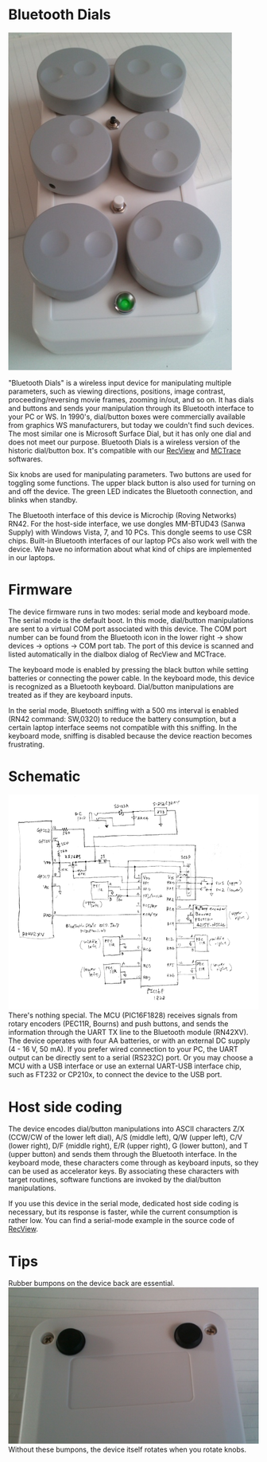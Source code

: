 # Bluetooth Dials

<IMG alt=overall src="pics/overall.png"><BR>

"Bluetooth Dials" is a wireless input device for manipulating multiple parameters, such as viewing directions, positions, image contrast, proceeding/reversing movie frames, zooming in/out, and so on. It has dials and buttons and sends your manipulation through its Bluetooth interface to your PC or WS. In 1990's, dial/button boxes were commercially available from graphics WS manufacturers, but today we couldn't find such devices. The most similar one is Microsoft Surface Dial, but it has only one dial and does not meet our purpose. Bluetooth Dials is a wireless version of the historic dial/button box. It's compatible with our <a href="https://github.com/mizutanilab/RecView">RecView</a> and <a href="https://github.com/mizutanilab/MCTrace">MCTrace</a> softwares.<br>

Six knobs are used for manipulating parameters. Two buttons are used for toggling some functions. The upper black button is also used for turning on and off the device. The green LED indicates the Bluetooth connection, and blinks when standby.  

The Bluetooth interface of this device is Microchip (Roving Networks) RN42. For the host-side interface, we use dongles MM-BTUD43 (Sanwa Supply) with Windows Vista, 7, and 10 PCs. This dongle seems to use CSR chips. Built-in Bluetooth interfaces of our laptop PCs also work well with the device. We have no information about what kind of chips are implemented in our laptops.   

# Firmware
The device firmware runs in two modes: serial mode and keyboard mode. The serial mode is the default boot. In this mode, dial/button manipulations are sent to a virtual COM port associated with this device. The COM port number can be found from the Bluetooth icon in the lower right -> show devices -> options -> COM port tab. The port of this device is scanned and listed automatically in the dialbox dialog of RecView and MCTrace.  

The keyboard mode is enabled by pressing the black button while setting batteries or connecting the power cable. In the keyboard mode, this device is recognized as a Bluetooth keyboard. Dial/button manipulations are treated as if they are keyboard inputs.  

In the serial mode, Bluetooth sniffing with a 500 ms interval is enabled (RN42 command: SW,0320) to reduce the battery consumption, but a certain laptop interface seems not compatible with this sniffing. In the keyboard mode, sniffing is disabled because the device reaction becomes frustrating.  

# Schematic
<IMG alt=schematic src="pics/schematic170107.png"><BR>
There's nothing special. The MCU (PIC16F1828) receives signals from rotary encoders (PEC11R, Bourns) and push buttons, and sends the information through the UART TX line to the Bluetooth module (RN42XV). The device operates with four AA batteries, or with an external DC supply (4 - 16 V, 50 mA). If you prefer wired connection to your PC, the UART output can be directly sent to a serial (RS232C) port. Or you may choose a MCU with a USB interface or use an external UART-USB interface chip, such as FT232 or CP210x, to connect the device to the USB port. <BR>

# Host side coding
The device encodes dial/button manipulations into ASCII characters Z/X (CCW/CW of the lower left dial), A/S (middle left), Q/W (upper left), C/V (lower right), D/F (middle right), E/R (upper right), G (lower button), and T (upper button) and sends them through the Bluetooth interface. In the keyboard mode, these characters come through as keyboard inputs, so they can be used as accelerator keys. By associating these characters with target routines, software functions are invoked by the dial/button manipulations. <BR>

If you use this device in the serial mode, dedicated host side coding is necessary, but its response is faster, while the current consumption is rather low. You can find a serial-mode example in the source code of <a href="https://github.com/mizutanilab/RecView">RecView</a>.

# Tips
Rubber bumpons on the device back are essential.
<IMG alt=overall src="pics/rubberBumpons.png"><BR>
Without these bumpons, the device itself rotates when you rotate knobs.
